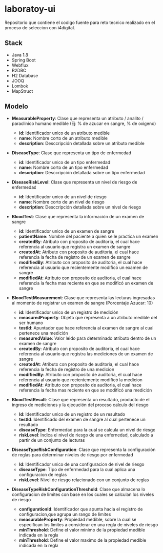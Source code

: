 # laboratoy-ui
Repositorio que contiene el codigo fuente para reto tecnico realizado en el proceso de seleccion con i4digital.

## Stack

* Java 1.8
* Spring Boot
* Webflux
* R2DBC
* H2 Database
* JOOQ
* Lombok
* MapStruct

## Modelo

* **MeasurableProperty**: Clase que representa un atributo / analito / paraclinico humano medible (Ej: % de azucar en sangre, % de oxigeno)
  * **id**: Identificador unico de un atributo medible
  * **name**: Nombre corto de un atributo medible
  * **description**: Desccripción detallada sobre un atributo medible

* **DiseaseType**: Clase que representa un tipo de enfermedad
  * **id**: Identificador unico de un tipo enfermedad
  * **name**: Nombre corto de un tipo enfermedad
  * **description**: Desccripción detallada sobre un tipo enfermedad

* **DiseaseRiskLevel**: Clase que representa un nivel de riesgo de enfermedad
  * **id**: Identificador unico de un nivel de riesgo
  * **name**: Nombre corto de un nivel de riesgo
  * **description**: Desccripción detallada sobre un nivel de riesgo

* **BloodTest**: Clase que representa la informaci&oacute;n de un examen de sangre
  * **id**: Identificador unico de un examen de sangre
  * **patientName**: Nombre del paciente a quien se le practica un examen
  * **createdBy**: Atributo con proposito de auditoria, el cual hace referencia al usuario que registra un examen de sangre
  * **createdAt**: Atributo con proposito de auditoria, el cual hace referencia la fecha de registro de un examen de sangre
  * **modifiedBy**: Atributo con proposito de auditoria, el cual hace referencia al usuario que recientemente modific&oacute; un examen de sangre
  * **modifiedAt**: Atributo con proposito de auditoria, el cual hace referencia la fecha mas reciente en que se modificó un examen de sangre

* **BloodTestMeasurement**: Clase que representa las lecturas ingresadas al momento de registrar un examen de sangre (Porcentaje Azucar: 10)
  * **id**: Identificador unico de un registro de medici&oacute;n
  * **measuredProperty**: Objeto que representa a un atributo medible del ser humano
  * **testId**: Apuntador que hace referencia al examen de sangre al cual pertenece una medici&oacute;n
  * **measuredValue**: Valor leido para determinado atributo dentro de un examen de sangre
  * **createdBy**: Atributo con proposito de auditoria, el cual hace referencia al usuario que registra las mediciones de un examen de sangre
  * **createdAt**: Atributo con proposito de auditoria, el cual hace referencia la fecha de registro de una medicion
  * **modifiedBy**: Atributo con proposito de auditoria, el cual hace referencia al usuario que recientemente modific&oacute; la medicion
  * **modifiedAt**: Atributo con proposito de auditoria, el cual hace referencia la fecha mas reciente en que se modificó una medici&oacute;n

* **BloodTestResult**: Clase que representa un resultado, producto de el ingreso de mediciones y la ejecución del proceso calculo del riesgo
  * **Id**: Identificador unico de un registro de un resultado
  * **testId**: Identificado del examen de sangre al cual pertenece un resultado
  * **diseaseType**: Enfermedad para la cual se calcula un nivel de riesgo
  * **riskLevel**: Indica el nivel de riesgo de una enfernedad, calculado a partir de un conjunto de lecturas 

* **DiseaseTypeRiskConfiguration**: Clase que representa la configuraci&oacute;n de reglas para determinar niveles de riesgo por enfermedad
  * **Id**: Identificador unico de una configuracion de nivel de riesgo
  * **diseaseType**: Tipo de enfermedad para la cual aplica una configuracion de reglas
  * **riskLevel**: Nivel de riesgo relacionado con un conjunto de reglas

* **DiseaseTypeRiskConfigurationThreshold**: Clase que almacena lo configuracion de limites con base en los cuales se calculan los niveles de riesgo
  * **configurationId**: Identificador que apunta hacia el registro de configuracion,que agrupa un rango de limites
  * **measurableProperty**: Propiedad medible, sobre la cual se especifican los limites a considerar en una regla de niveles de riesgo
  * **minThreshold**: Define el valor minimo de la propiedad medible indicada en la regla
  * **minThreshold**: Define el valor maximo de la propiedad medible indicada en la regla











